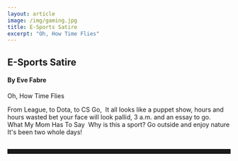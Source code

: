 ```yaml
---
layout: article
image: /img/gaming.jpg
title: E-Sports Satire
excerpt: "Oh, How Time Flies"
---
```


<h2>E-Sports Satire</h2>
<h4>By Eve Fabre</h4>

Oh, How Time Flies

From League, to Dota, to CS Go, 
It all looks like a puppet show,
hours and hours wasted
bet your face will look pallid,
3 a.m. and an essay to go.  	
What My Mom Has To Say 
Why is this a sport?
Go outside and enjoy nature
It's been two whole days!

<hr style="color:black; border-width:2px; border-color:black; margin: 0px; margin-top: 30px; padding-bottom: 10px;">

